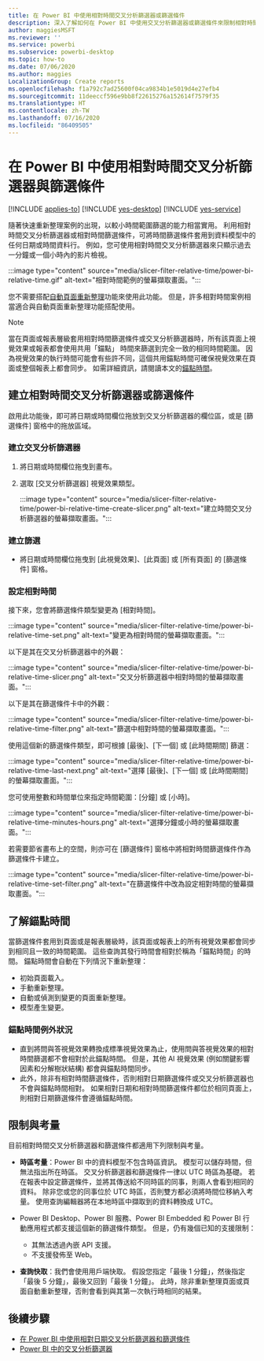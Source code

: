 ```yaml
---
title: 在 Power BI 中使用相對時間交叉分析篩選器或篩選條件
description: 深入了解如何在 Power BI 中使用交叉分析篩選器或篩選條件來限制相對時間範圍。
author: maggiesMSFT
ms.reviewer: ''
ms.service: powerbi
ms.subservice: powerbi-desktop
ms.topic: how-to
ms.date: 07/06/2020
ms.author: maggies
LocalizationGroup: Create reports
ms.openlocfilehash: f1a792c7ad25600f04ca9834b1e5019d4e27efb4
ms.sourcegitcommit: 11deeccf596e9bb8f22615276a152614f7579f35
ms.translationtype: HT
ms.contentlocale: zh-TW
ms.lasthandoff: 07/16/2020
ms.locfileid: "86409505"
---
```

# <a name="use-a-relative-time-slicer-and-filter-in-power-bi"></a>在 Power BI 中使用相對時間交叉分析篩選器與篩選條件

[!INCLUDE [applies-to](../includes/applies-to.md)] [!INCLUDE [yes-desktop](../includes/yes-desktop.md)] [!INCLUDE [yes-service](../includes/yes-service.md)]

隨著快速重新整理案例的出現，以較小時間範圍篩選的能力相當實用。 利用相對時間交叉分析篩選器或相對時間篩選條件，可將時間篩選條件套用到資料模型中的任何日期或時間資料行。 例如，您可使用相對時間交叉分析篩選器來只顯示過去一分鐘或一個小時內的影片檢視。 

:::image type="content" source="media/slicer-filter-relative-time/power-bi-relative-time.gif" alt-text="相對時間範例的螢幕擷取畫面。":::

您不需要搭配[自動頁面重新整理](../create-reports/desktop-automatic-page-refresh.md)功能來使用此功能。 但是，許多相對時間案例相當適合與自動頁面重新整理功能搭配使用。  

> [!NOTE]
> 當在頁面或報表層級套用相對時間篩選條件或交叉分析篩選器時，所有該頁面上視覺效果或報表都會使用共用「錨點」  時間來篩選到完全一致的相同時間範圍。 因為視覺效果的執行時間可能會有些許不同，這個共用錨點時間可確保視覺效果在頁面或整個報表上都會同步。 如需詳細資訊，請閱讀本文的[錨點時間](#understanding-anchor-time)。

## <a name="create-a-relative-time-slicer-or-filter"></a>建立相對時間交叉分析篩選器或篩選條件

啟用此功能後，即可將日期或時間欄位拖放到交叉分析篩選器的欄位區，或是 [篩選條件] 窗格中的拖放區域。 

### <a name="create-a-slicer"></a>建立交叉分析篩選器

1. 將日期或時間欄位拖曳到畫布。

2. 選取 [交叉分析篩選器] 視覺效果類型。

    :::image type="content" source="media/slicer-filter-relative-time/power-bi-relative-time-create-slicer.png" alt-text="建立時間交叉分析篩選器的螢幕擷取畫面。":::

### <a name="create-a-filter"></a>建立篩選
 
- 將日期或時間欄位拖曳到 [此視覺效果]、[此頁面] 或 [所有頁面] 的 [篩選條件] 窗格。

### <a name="set-relative-time"></a>設定相對時間 

接下來，您會將篩選條件類型變更為 [相對時間]。

:::image type="content" source="media/slicer-filter-relative-time/power-bi-relative-time-set.png" alt-text="變更為相對時間的螢幕擷取畫面。":::
 
以下是其在交叉分析篩選器中的外觀：

:::image type="content" source="media/slicer-filter-relative-time/power-bi-relative-time-slicer.png" alt-text="交叉分析篩選器中相對時間的螢幕擷取畫面。":::

以下是其在篩選條件卡中的外觀： 

:::image type="content" source="media/slicer-filter-relative-time/power-bi-relative-time-filter.png" alt-text="篩選中相對時間的螢幕擷取畫面。":::
 
使用這個新的篩選條件類型，即可根據 [最後]、[下一個] 或 [此時間期間] 篩選： 

:::image type="content" source="media/slicer-filter-relative-time/power-bi-relative-time-last-next.png" alt-text="選擇 [最後]、[下一個] 或 [此時間期間] 的螢幕擷取畫面。":::
 
您可使用整數和時間單位來指定時間範圍：[分鐘] 或 [小時]。
 
:::image type="content" source="media/slicer-filter-relative-time/power-bi-relative-time-minutes-hours.png" alt-text="選擇分鐘或小時的螢幕擷取畫面。":::

若需要節省畫布上的空間，則亦可在 [篩選條件] 窗格中將相對時間篩選條件作為篩選條件卡建立。

:::image type="content" source="media/slicer-filter-relative-time/power-bi-relative-time-set-filter.png" alt-text="在篩選條件中改為設定相對時間的螢幕擷取畫面。":::
 
## <a name="understanding-anchor-time"></a>了解錨點時間

當篩選條件套用到頁面或是報表層級時，該頁面或報表上的所有視覺效果都會同步到相同且一致的時間範圍。 這些查詢其發行時間會相對於稱為「錨點時間」的時間。 錨點時間會自動在下列情況下重新整理：

- 初始頁面載入。
- 手動重新整理。
- 自動或偵測到變更的頁面重新整理。
- 模型產生變更。

### <a name="anchor-time-exceptions"></a>錨點時間例外狀況

- 直到將問與答視覺效果轉換成標準視覺效果為止，使用問與答視覺效果的相對時間篩選都不會相對於此錨點時間。 但是，其他 AI 視覺效果 (例如關鍵影響因素和分解樹狀結構) 都會與錨點時間同步。 
- 此外，除非有相對時間篩選條件，否則相對日期篩選條件或交叉分析篩選器也不會與錨點時間相對。 如果相對日期和相對時間篩選條件都位於相同頁面上，則相對日期篩選條件會遵循錨點時間。

## <a name="limitations-and-considerations"></a>限制與考量

目前相對時間交叉分析篩選器和篩選條件都適用下列限制與考量。

- **時區考量**：Power BI 中的資料模型不包含時區資訊。 模型可以儲存時間，但無法指出所在時區。 交叉分析篩選器和篩選條件一律以 UTC 時區為基礎。 若在報表中設定篩選條件，並將其傳送給不同時區的同事，則兩人會看到相同的資料。 除非您或您的同事位於 UTC 時區，否則雙方都必須將時間位移納入考量。 使用查詢編輯器將在本地時區中擷取到的資料轉換成 UTC。
- Power BI Desktop、Power BI 服務、Power BI Embedded 和 Power BI 行動應用程式都支援這個新的篩選條件類型。 但是，仍有幾個已知的支援限制：

    - 其無法透過內嵌 API 支援。
    - 不支援發佈至 Web。

- **查詢快取**：我們會使用用戶端快取。 假設您指定「最後 1 分鐘」，然後指定「最後 5 分鐘」，最後又回到「最後 1 分鐘」。 此時，除非重新整理頁面或頁面自動重新整理，否則會看到與其第一次執行時相同的結果。

## <a name="next-steps"></a>後續步驟

- [在 Power BI 中使用相對日期交叉分析篩選器和篩選條件](../visuals/desktop-slicer-filter-date-range.md)
- [Power BI 中的交叉分析篩選器](../visuals/power-bi-visualization-slicers.md)

